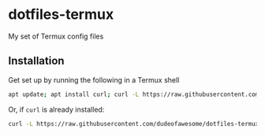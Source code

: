 # dotfiles-termux
My set of Termux config files

## Installation

Get set up by running the following in a Termux shell
```bash
apt update; apt install curl; curl -L https://raw.githubusercontent.com/dudeofawesome/dotfiles-termux/master/get.sh | bash
```

Or, if `curl` is already installed:
```bash
curl -L https://raw.githubusercontent.com/dudeofawesome/dotfiles-termux/master/get.sh | bash
```
